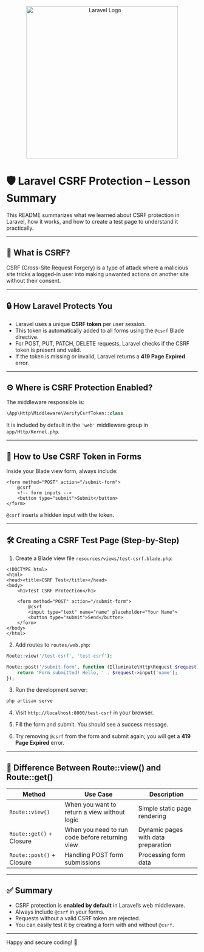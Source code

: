 
<p align="center">
  <a href="https://laravel.com" target="_blank">
    <img src="https://raw.githubusercontent.com/laravel/art/master/logo-lockup/5%20SVG/2%20CMYK/1%20Full%20Color/laravel-logolockup-cmyk-red.svg" width="400" alt="Laravel Logo">
  </a>
</p>

# 🛡️ Laravel CSRF Protection – Lesson Summary

This README summarizes what we learned about CSRF protection in Laravel, how it works, and how to create a test page to understand it practically.

---

## 📌 What is CSRF?

CSRF (Cross-Site Request Forgery) is a type of attack where a malicious site tricks a logged-in user into making unwanted actions on another site without their consent.

---

## 🔒 How Laravel Protects You

- Laravel uses a unique **CSRF token** per user session.
- This token is automatically added to all forms using the `@csrf` Blade directive.
- For POST, PUT, PATCH, DELETE requests, Laravel checks if the CSRF token is present and valid.
- If the token is missing or invalid, Laravel returns a **419 Page Expired** error.

---

## ⚙️ Where is CSRF Protection Enabled?

The middleware responsible is:

```php
\App\Http\Middleware\VerifyCsrfToken::class
```

It is included by default in the `'web'` middleware group in `app/Http/Kernel.php`.

---

## 📝 How to Use CSRF Token in Forms

Inside your Blade view form, always include:

```blade
<form method="POST" action="/submit-form">
    @csrf
    <!-- form inputs -->
    <button type="submit">Submit</button>
</form>
```

`@csrf` inserts a hidden input with the token.

---

## 🛠️ Creating a CSRF Test Page (Step-by-Step)

1. Create a Blade view file `resources/views/test-csrf.blade.php`:

```blade
<!DOCTYPE html>
<html>
<head><title>CSRF Test</title></head>
<body>
    <h1>Test CSRF Protection</h1>

    <form method="POST" action="/submit-form">
        @csrf
        <input type="text" name="name" placeholder="Your Name">
        <button type="submit">Send</button>
    </form>
</body>
</html>
```

2. Add routes to `routes/web.php`:

```php
Route::view('/test-csrf', 'test-csrf');

Route::post('/submit-form', function (Illuminate\Http\Request $request) {
    return 'Form submitted! Hello, ' . $request->input('name');
});
```

3. Run the development server:

```bash
php artisan serve
```

4. Visit `http://localhost:8000/test-csrf` in your browser.

5. Fill the form and submit. You should see a success message.

6. Try removing `@csrf` from the form and submit again; you will get a **419 Page Expired** error.

---

## 🔄 Difference Between Route::view() and Route::get()

| Method                   | Use Case                                     | Description                          |
|--------------------------|----------------------------------------------|--------------------------------------|
| `Route::view()`          | When you want to return a view without logic | Simple static page rendering         |
| `Route::get()` + Closure | When you need to run code before returning view | Dynamic pages with data preparation |
| `Route::post()` + Closure| Handling POST form submissions               | Processing form data                 |

---

## ✅ Summary

- CSRF protection is **enabled by default** in Laravel’s web middleware.
- Always include `@csrf` in your forms.
- Requests without a valid CSRF token are rejected.
- You can easily test it by creating a form with and without `@csrf`.

---

Happy and secure coding! 🔐
